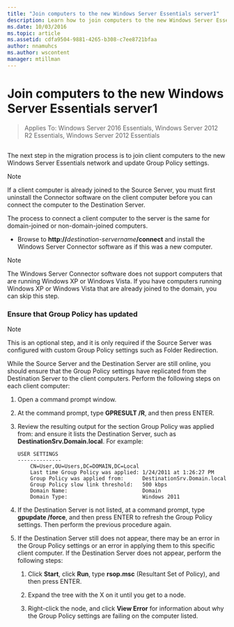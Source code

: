 ```yaml
---
title: "Join computers to the new Windows Server Essentials server1"
description: Learn how to join computers to the new Windows Server Essentials server.
ms.date: 10/03/2016
ms.topic: article
ms.assetid: cdfa9504-9881-4265-b308-c7ee8721bfaa
author: nnamuhcs
ms.author: wscontent
manager: mtillman
---
```


# Join computers to the new Windows Server Essentials server1

>Applies To: Windows Server 2016 Essentials, Windows Server 2012 R2 Essentials, Windows Server 2012 Essentials

##  <a name="BKMK_JoinComputers"></a>
 The next step in the migration process is to join client computers to the new  Windows Server Essentials network and update Group Policy settings.

> [!NOTE]
>  If a client computer is already joined to the Source Server, you must first uninstall the Connector software on the client computer before you can connect the computer to the Destination Server.

 The process to connect a client computer to the server is the same for domain-joined or non-domain-joined computers.

- Browse to **http://**<em>destination-servername</em>**/connect** and install the Windows Server Connector software as if this was a new computer.

> [!NOTE]
>  The Windows Server Connector software does not support computers that are running Windows XP or Windows Vista. If you have computers running Windows XP or Windows Vista that are already joined to the domain, you can skip this step.

### Ensure that Group Policy has updated

> [!NOTE]
>  This is an optional step, and it is only required if the Source Server was configured with custom Group Policy settings such as Folder Redirection.

 While the Source Server and the Destination Server are still online, you should ensure that the Group Policy settings have replicated from the Destination Server to the client computers. Perform the following steps on each client computer:

1.  Open a command prompt window.

2.  At the command prompt, type **GPRESULT /R**, and then press ENTER.

3.  Review the resulting output for the section Group Policy was applied from: and ensure it lists the Destination Server, such as **DestinationSrv.Domain.local**. For example:

    ```
    USER SETTINGS
    --------------
        CN=User,OU=Users,DC=DOMAIN,DC=Local
        Last time Group Policy was applied: 1/24/2011 at 1:26:27 PM
        Group Policy was applied from:      DestinationSrv.Domain.local
        Group Policy slow link threshold:   500 kbps
        Domain Name:                        Domain
        Domain Type:                        Windows 2011

    ```

4.  If the Destination Server is not listed, at a command prompt, type **gpupdate /force**, and then press ENTER to refresh the Group Policy settings. Then perform the previous procedure again.

5.  If the Destination Server still does not appear, there may be an error in the Group Policy settings or an error in applying them to this specific client computer. If the Destination Server does not appear, perform the following steps:

    1.  Click **Start**, click **Run**, type **rsop.msc** (Resultant Set of Policy), and then press ENTER.

    2.  Expand the tree with the X on it until you get to a node.

    3.  Right-click the node, and click **View Error** for information about why the Group Policy settings are failing on the computer listed.

